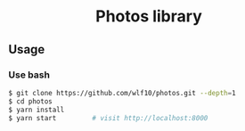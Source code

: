 <h1 align="center">Photos library</h1>

## Usage

### Use bash

```bash
$ git clone https://github.com/wlf10/photos.git --depth=1
$ cd photos
$ yarn install
$ yarn start         # visit http://localhost:8000
```

